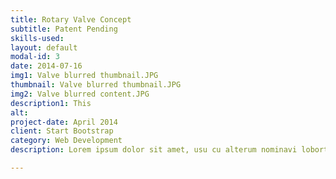```yaml
---
title: Rotary Valve Concept
subtitle: Patent Pending
skills-used:
layout: default
modal-id: 3
date: 2014-07-16
img1: Valve blurred thumbnail.JPG
thumbnail: Valve blurred thumbnail.JPG
img2: Valve blurred content.JPG
description1: This
alt: 
project-date: April 2014
client: Start Bootstrap
category: Web Development
description: Lorem ipsum dolor sit amet, usu cu alterum nominavi lobortis. At duo novum diceret. Tantas apeirian vix et, usu sanctus postulant inciderint ut, populo diceret necessitatibus in vim. Cu eum dicam feugiat noluisse.

---
```

